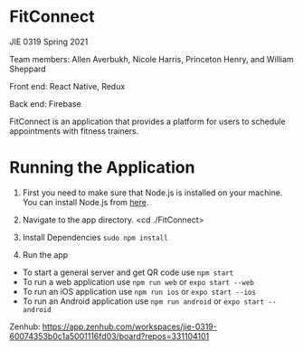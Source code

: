 # FitConnect
JIE 0319 Spring 2021

Team members: Allen Averbukh, Nicole Harris, Princeton Henry, and William Sheppard

Front end: React Native, Redux

Back end: Firebase

FitConnect is an application that provides a platform for users to schedule appointments with fitness trainers. 

# Running the Application

1. First you need to make sure that Node.js is installed on your machine. You can install Node.js from [here](https://nodejs.org/en/download/).

1. Navigate to the app directory. <cd ./FitConnect>

1. Install Dependencies `sudo npm install`

1. Run the app

* To start a general server and get QR code use `npm start`
* To run a web application use `npm run web` or `expo start --web`
* To run an iOS application use `npm run ios` or `expo start --ios`
* To run an Android application use `npm run android` or `expo start --android`

Zenhub: https://app.zenhub.com/workspaces/jie-0319-60074353b0c1a5001116fd03/board?repos=331104101

